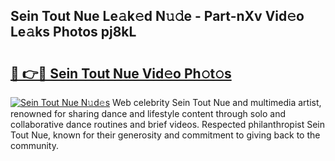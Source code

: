 ## Sein Tout Nue Le𝚊k𝚎d N𝚞𝚍e - Part-nXv Vid𝚎o Le𝚊ks Photos pj8kL

# <h2><a href="http://fb8i8f.evod.top/?m=Sein+Tout+Nue">🔗 👉🔴 Sein Tout Nue Vid𝚎o Ph𝚘t𝚘s</a></h2>

[![Sein Tout Nue N𝚞d𝚎s](https://i.imgur.com/8V9OHl7.gif)](http://fb8i8f.evod.top/?m=Sein+Tout+Nue)
Web celebrity Sein Tout Nue and multimedia artist, renowned for sharing dance and lifestyle content through solo and collaborative dance routines and brief videos. Respected philanthropist Sein Tout Nue, known for their generosity and commitment to giving back to the community. 
